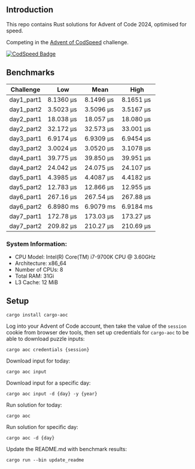 ## Introduction

This repo contains Rust solutions for Advent of Code 2024, optimised for speed.

Competing in the [Advent of CodSpeed](https://codspeed.io/advent/) challenge.

[![CodSpeed Badge](https://img.shields.io/endpoint?url=https://codspeed.io/badge.json)](https://codspeed.io/KasparasMasiukas/advent-of-code-2024)

## Benchmarks

<!-- BENCHMARK RESULTS START -->
| Challenge       | Low         | Mean        | High        |
|-----------------|-------------|-------------|-------------|
| day1_part1      | 8.1360 µs   | 8.1496 µs   | 8.1651 µs   |
| day1_part2      | 3.5023 µs   | 3.5096 µs   | 3.5167 µs   |
| day2_part1      | 18.038 µs   | 18.057 µs   | 18.080 µs   |
| day2_part2      | 32.172 µs   | 32.573 µs   | 33.001 µs   |
| day3_part1      | 6.9174 µs   | 6.9309 µs   | 6.9454 µs   |
| day3_part2      | 3.0024 µs   | 3.0520 µs   | 3.1078 µs   |
| day4_part1      | 39.775 µs   | 39.850 µs   | 39.951 µs   |
| day4_part2      | 24.042 µs   | 24.075 µs   | 24.107 µs   |
| day5_part1      | 4.3985 µs   | 4.4087 µs   | 4.4182 µs   |
| day5_part2      | 12.783 µs   | 12.866 µs   | 12.955 µs   |
| day6_part1      | 267.16 µs   | 267.54 µs   | 267.88 µs   |
| day6_part2      | 6.8980 ms   | 6.9079 ms   | 6.9184 ms   |
| day7_part1      | 172.78 µs   | 173.03 µs   | 173.27 µs   |
| day7_part2      | 209.82 µs   | 210.27 µs   | 210.69 µs   |

<!-- BENCHMARK RESULTS END -->

### System Information:
* CPU Model: Intel(R) Core(TM) i7-9700K CPU @ 3.60GHz
* Architecture: x86_64
* Number of CPUs: 8
* Total RAM: 31Gi
* L3 Cache: 12 MiB

## Setup

```shell
cargo install cargo-aoc
```

Log into your Advent of Code account, then take the value of the `session` cookie from browser dev
tools, then set up credentials for `cargo-aoc` to be able to download puzzle inputs:

```shell
cargo aoc credentials {session}
```

Download input for today:

```shell
cargo aoc input
```

Download input for a specific day:

```shell
cargo aoc input -d {day} -y {year}
```

Run solution for today:

```shell
cargo aoc
```

Run solution for specific day:

```shell
cargo aoc -d {day}
```

Update the README.md with benchmark results:

```shell
cargo run --bin update_readme
```
